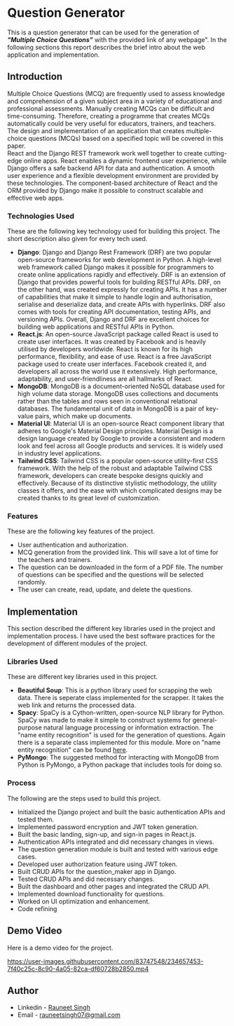 # Question Generator

This is a question generator that can be used for the generation of <em><strong>"Multiple Choice Questions"</strong></em> with the provided link of any webpage". In the following sections this report describes the brief intro about the web application and implementation.

## Introduction

Multiple Choice Questions (MCQ) are frequently used to assess knowledge and comprehension of a given subject area in a variety of educational and professional assessments. Manually creating MCQs can be difficult and time-consuming. Therefore, creating a programme that creates MCQs automatically could be very useful for educators, trainers, and teachers. The design and implementation of an application that creates multiple-choice questions (MCQs) based on a specified topic will be covered in this paper. </br>
React and the Django REST framework work well together to create cutting-edge online apps. React enables a dynamic frontend user experience, while Django offers a safe backend API for data and authentication. A smooth user experience and a flexible development environment are provided by these technologies. The component-based architecture of React and the ORM provided by Django make it possible to construct scalable and effective web apps.

### Technologies Used

These are the following key technology used for building this project. The short description also given for every tech used.

- <strong>Django</strong>: Django and Django Rest Framework (DRF) are two popular open-source frameworks for web development in Python. A high-level web framework called Django makes it possible for programmers to create online applications rapidly and effectively. DRF is an extension of Django that provides powerful tools for building RESTful APIs. DRF, on the other hand, was created expressly for creating APIs. It has a number of capabilities that make it simple to handle login and authorisation, serialise and deserialize data, and create APIs with hyperlinks. DRF also comes with tools for creating API documentation, testing APIs, and versioning APIs. Overall, Django and DRF are excellent choices for building web applications and RESTful APIs in Python.
- <strong>React.js</strong>: An open-source JavaScript package called React is used to create user interfaces. It was created by Facebook and is heavily utilised by developers worldwide. React is known for its high performance, flexibility, and ease of use. React is a free JavaScript package used to create user interfaces. Facebook created it, and developers all across the world use it extensively. High performance, adaptability, and user-friendliness are all hallmarks of React.
- <strong>MongoDB</strong>: MongoDB is a document-oriented NoSQL database used for high volume data storage. MongoDB uses collections and documents rather than the tables and rows seen in conventional relational databases. The fundamental unit of data in MongoDB is a pair of key-value pairs, which make up documents.
- <strong>Material UI</strong>: Material UI is an open-source React component library that adheres to Google's Material Design principles. Material Design is a design language created by Google to provide a consistent and modern look and feel across all Google products and services. It is widely used in industry level applications.
- <strong>Tailwind CSS</strong>: Tailwind CSS is a popular open-source utility-first CSS framework. With the help of the robust and adaptable Tailwind CSS framework, developers can create bespoke designs quickly and effectively. Because of its distinctive stylistic methodology, the utility classes it offers, and the ease with which complicated designs may be created thanks to its great level of customization.

### Features

These are the following key features of the project.

- User authentication and authorization.
- MCQ generation from the provided link. This will save a lot of time for the teachers and trainers.
- The question can be downloaded in the form of a PDF file. The number of questions can be specified and the questions will be selected randomly.
- The user can create, read, update, and delete the questions.

## Implementation

This section described the different key libraries used in the project and implementation process. I have used the best software practices for the development of different modules of the project. </br>

### Libraries Used

These are different key libraries used in this project.

- <strong>Beautiful Soup</strong>: This is a python library used for scrapping the web data. There is seperate class implemented for the scrapper. It takes the web link and returns the processed data.
- <strong>Spacy</strong>: SpaCy is a Cython-written, open-source NLP library for Python. SpaCy was made to make it simple to construct systems for general-purpose natural language processing or information extraction. The "name entity recognition" is used for the generation of questions. Again there is a separate class implemented for this module. More on "name entity recognition" can be found [here](https://en.wikipedia.org/wiki/Named-entity_recognition).
- <strong>PyMongo</strong>: The suggested method for interacting with MongoDB from Python is PyMongo, a Python package that includes tools for doing so.

### Process

The following are the steps used to build this project.

- Initialized the Django project and built the basic authentication APIs and tested them.
- Implemented password encryption and JWT token generation.
- Built the basic landing, sign-up, and sign-in pages in React.js.
- Authentication APIs integrated and did necessary changes in views.
- The question generation module is built and tested with various edge cases.
- Developed user authorization feature using JWT token.
- Built CRUD APIs for the question_maker app in Django.
- Tested CRUD APIs and did necessary changes.
- Built the dashboard and other pages and integrated the CRUD API.
- Implemented download functionality for questions.
- Worked on UI optimization and enhancement.
- Code refining

## Demo Video

Here is a demo video for the project.

https://user-images.githubusercontent.com/83747548/234657453-7f40c25c-8c90-4a05-82ca-df60728b2850.mp4

## Author

- Linkedin - [Rauneet Singh](https://www.linkedin.com/in/rauneet-singh-5676ab250/)
- Email - rauneetsingh07@gmail.com
